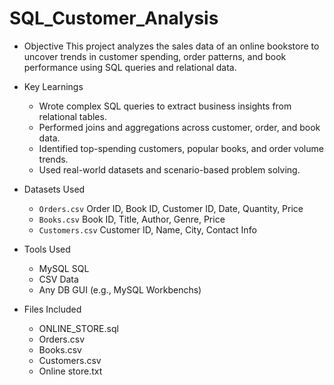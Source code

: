 # SQL_Customer_Analysis



- Objective
  This project analyzes the sales data of an online bookstore to uncover trends in customer spending, order patterns, and book performance using SQL queries and relational data.

- Key Learnings
  - Wrote complex SQL queries to extract business insights from relational tables.
  - Performed joins and aggregations across customer, order, and book data.
  - Identified top-spending customers, popular books, and order volume trends.
  - Used real-world datasets and scenario-based problem solving.

- Datasets Used
  - `Orders.csv` Order ID, Book ID, Customer ID, Date, Quantity, Price
  - `Books.csv` Book ID, Title, Author, Genre, Price
  - `Customers.csv` Customer ID, Name, City, Contact Info

- Tools Used
  - MySQL  SQL
  - CSV Data
  - Any DB GUI (e.g., MySQL Workbenchs)

- Files Included
  - ONLINE_STORE.sql
  - Orders.csv
  - Books.csv
  - Customers.csv
  - Online store.txt

